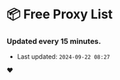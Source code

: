 # :package: Free Proxy List
### Updated every 15 minutes.

- Last updated: `2024-09-22 08:27`

:heart:
